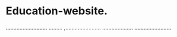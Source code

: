 # Education-website.
...........................
.........
,.......................
....................
........................
